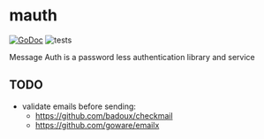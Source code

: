 # mauth

[![GoDoc](https://godoc.org/github.com/yeetpay/mauth?status.svg)](https://godoc.org/github.com/yeetpay/mauth)
![tests](https://github.com/yeetpay/mauth/workflows/tests/badge.svg)

Message Auth is a password less authentication library and service

## TODO
- validate emails before sending: 
    - https://github.com/badoux/checkmail
    - https://github.com/goware/emailx

